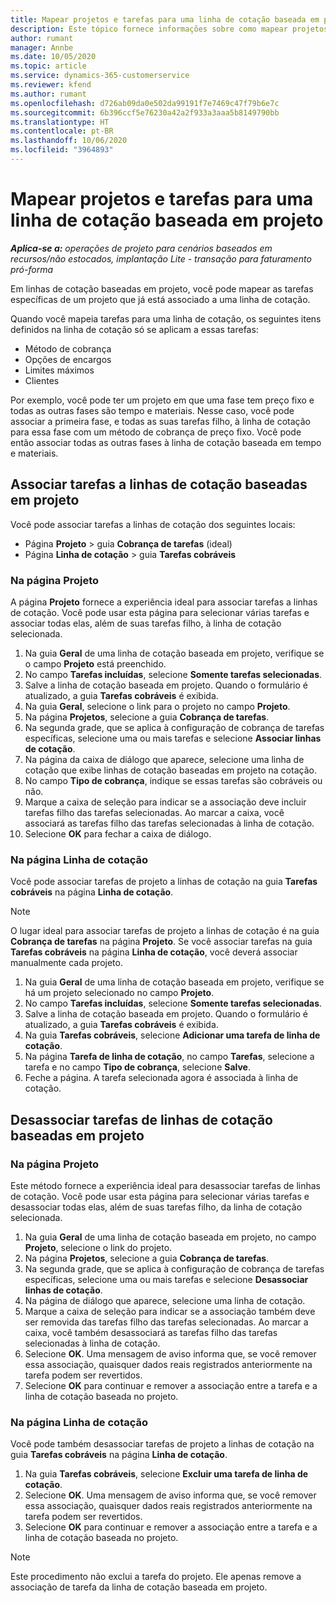 ```yaml
---
title: Mapear projetos e tarefas para uma linha de cotação baseada em projeto
description: Este tópico fornece informações sobre como mapear projetos e tarefas para uma linha de tarefa baseada em projeto.
author: rumant
manager: Annbe
ms.date: 10/05/2020
ms.topic: article
ms.service: dynamics-365-customerservice
ms.reviewer: kfend
ms.author: rumant
ms.openlocfilehash: d726ab09da0e502da99191f7e7469c47f79b6e7c
ms.sourcegitcommit: 6b396ccf5e76230a42a2f933a3aaa5b8149790bb
ms.translationtype: HT
ms.contentlocale: pt-BR
ms.lasthandoff: 10/06/2020
ms.locfileid: "3964893"
---
```

# <a name="map-projects-and-tasks-to-a-project-based-quote-line"></a>Mapear projetos e tarefas para uma linha de cotação baseada em projeto

_**Aplica-se a:** operações de projeto para cenários baseados em recursos/não estocados, implantação Lite - transação para faturamento pró-forma_

Em linhas de cotação baseadas em projeto, você pode mapear as tarefas específicas de um projeto que já está associado a uma linha de cotação.

Quando você mapeia tarefas para uma linha de cotação, os seguintes itens definidos na linha de cotação só se aplicam a essas tarefas:

- Método de cobrança
- Opções de encargos
- Limites máximos
- Clientes

Por exemplo, você pode ter um projeto em que uma fase tem preço fixo e todas as outras fases são tempo e materiais. Nesse caso, você pode associar a primeira fase, e todas as suas tarefas filho, à linha de cotação para essa fase com um método de cobrança de preço fixo. Você pode então associar todas as outras fases à linha de cotação baseada em tempo e materiais.

## <a name="associate-tasks-to-project-based-quote-lines"></a>Associar tarefas a linhas de cotação baseadas em projeto

Você pode associar tarefas a linhas de cotação dos seguintes locais:

- Página **Projeto** > guia **Cobrança de tarefas** (ideal)
- Página **Linha de cotação** > guia **Tarefas cobráveis** 

### <a name="from-the-project-page"></a>Na página Projeto

A página **Projeto** fornece a experiência ideal para associar tarefas a linhas de cotação. Você pode usar esta página para selecionar várias tarefas e associar todas elas, além de suas tarefas filho, à linha de cotação selecionada.

1. Na guia **Geral** de uma linha de cotação baseada em projeto, verifique se o campo **Projeto** está preenchido.
2. No campo **Tarefas incluídas**, selecione **Somente tarefas selecionadas**.
3. Salve a linha de cotação baseada em projeto. Quando o formulário é atualizado, a guia **Tarefas cobráveis** é exibida.
4. Na guia **Geral**, selecione o link para o projeto no campo **Projeto**.
5. Na página **Projetos**, selecione a guia **Cobrança de tarefas**.
6. Na segunda grade, que se aplica à configuração de cobrança de tarefas específicas, selecione uma ou mais tarefas e selecione **Associar linhas de cotação**.
7. Na página da caixa de diálogo que aparece, selecione uma linha de cotação que exibe linhas de cotação baseadas em projeto na cotação.
8. No campo **Tipo de cobrança**, indique se essas tarefas são cobráveis ou não.
9. Marque a caixa de seleção para indicar se a associação deve incluir tarefas filho das tarefas selecionadas. Ao marcar a caixa, você associará as tarefas filho das tarefas selecionadas à linha de cotação.
10. Selecione **OK** para fechar a caixa de diálogo.

### <a name="from-the-quote-line-page"></a>Na página Linha de cotação

Você pode associar tarefas de projeto a linhas de cotação na guia **Tarefas cobráveis** na página **Linha de cotação**.

>[!NOTE]
>O lugar ideal para associar tarefas de projeto a linhas de cotação é na guia **Cobrança de tarefas** na página **Projeto**. Se você associar tarefas na guia **Tarefas cobráveis** na página **Linha de cotação**, você deverá associar manualmente cada projeto.

1. Na guia **Geral** de uma linha de cotação baseada em projeto, verifique se há um projeto selecionado no campo **Projeto**.
2. No campo **Tarefas incluídas**, selecione **Somente tarefas selecionadas**.
3. Salve a linha de cotação baseada em projeto. Quando o formulário é atualizado, a guia **Tarefas cobráveis** é exibida.
4. Na guia **Tarefas cobráveis**, selecione **Adicionar uma tarefa de linha de cotação**.
5. Na página **Tarefa de linha de cotação**, no campo **Tarefas**, selecione a tarefa e no campo **Tipo de cobrança**, selecione **Salve**. 
6. Feche a página. A tarefa selecionada agora é associada à linha de cotação.

## <a name="disassociate-tasks-from-projectbased-quote-lines"></a>Desassociar tarefas de linhas de cotação baseadas em projeto

### <a name="from-the-project-page"></a>Na página Projeto

Este método fornece a experiência ideal para desassociar tarefas de linhas de cotação. Você pode usar esta página para selecionar várias tarefas e desassociar todas elas, além de suas tarefas filho, da linha de cotação selecionada.

1. Na guia **Geral** de uma linha de cotação baseada em projeto, no campo **Projeto**, selecione o link do projeto.
2. Na página **Projetos**, selecione a guia **Cobrança de tarefas**.
3. Na segunda grade, que se aplica à configuração de cobrança de tarefas específicas, selecione uma ou mais tarefas e selecione **Desassociar linhas de cotação**.
4. Na página de diálogo que aparece, selecione uma linha de cotação.
5. Marque a caixa de seleção para indicar se a associação também deve ser removida das tarefas filho das tarefas selecionadas. Ao marcar a caixa, você também desassociará as tarefas filho das tarefas selecionadas à linha de cotação.
6. Selecione **OK**. Uma mensagem de aviso informa que, se você remover essa associação, quaisquer dados reais registrados anteriormente na tarefa podem ser revertidos. 
7. Selecione **OK** para continuar e remover a associação entre a tarefa e a linha de cotação baseada no projeto.

### <a name="from-the-quote-line-page"></a>Na página Linha de cotação

Você pode também desassociar tarefas de projeto a linhas de cotação na guia **Tarefas cobráveis** na página **Linha de cotação**.

1. Na guia **Tarefas cobráveis**, selecione **Excluir uma tarefa de linha de cotação**.
2. Selecione **OK**. Uma mensagem de aviso informa que, se você remover essa associação, quaisquer dados reais registrados anteriormente na tarefa podem ser revertidos. 
3. Selecione **OK** para continuar e remover a associação entre a tarefa e a linha de cotação baseada no projeto.

>[!NOTE]
> Este procedimento não exclui a tarefa do projeto. Ele apenas remove a associação de tarefa da linha de cotação baseada em projeto.
